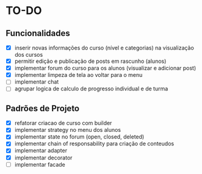 # TO-DO

## Funcionalidades
- [x] inserir novas informações do curso (nível e categorias) na visualização dos cursos
- [x] permitir edição e publicação de posts em rascunho (alunos)
- [x] implementar forum do curso para os alunos (visualizar e adicionar post)
- [x] implementar limpeza de tela ao voltar para o menu
- [ ] implementar chat
- [ ] agrupar logica de calculo de progresso individual e de turma

## Padrões de Projeto
- [x] refatorar criacao de curso com builder
- [x] implementar strategy no menu dos alunos
- [x] implementar state no forum (open, closed, deleted)
- [x] implementar chain of responsability para criação de conteudos
- [x] implementar adapter
- [x] implementar decorator
- [ ] implementar facade
